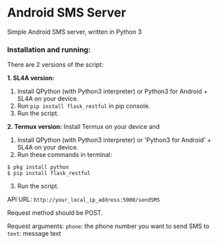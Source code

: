 # Android SMS Server
Simple Android SMS server, written in Python 3

### Installation and running:

There are 2 versions of the script:

**1. SL4A version:**
1. Install QPython (with Python3 interpreter) or Python3 for Android + SL4A on your device.
2. Run `pip install flask_restful` in pip console.
3. Run the script.

**2. Termux version:** Install Termux on your device and 
1. Install QPython (with Python3 interpreter) or 'Python3 for Android' + SL4A on your device.
2. Run these commands in terminal:
```
$ pkg install python
$ pip install flask_restful
```
3. Run the script.

API URL: `http://your_local_ip_address:5000/sendSMS`

Request method should be POST.

Request arguments:
`phone`: the phone number you want to send SMS to
`text`: message text
